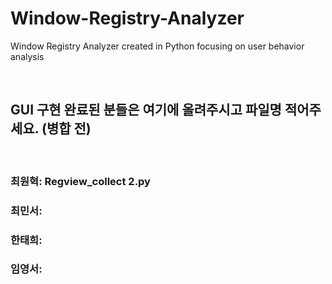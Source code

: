 # Window-Registry-Analyzer
Window Registry Analyzer created in Python focusing on user behavior analysis

<br>

## GUI 구현 완료된 분들은 여기에 올려주시고 파일명 적어주세요. (병합 전)

<br>

### 최원혁: Regview_collect 2.py

### 최민서: 

### 한태희:

### 임영서:

